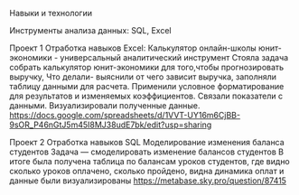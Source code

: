 Навыки и технологии

Инструменты анализа данных: SQL, Excel


Проект 1 
Отработка навыков Excel: Калькулятор онлайн-школы юнит-экономики - универсальный аналитический инструмент
Стояла задача собрать калькулятор юнит-экономики для того,чтобы прогнозировать выручку, 
Что делали- выяснили от чего зависит выручка, заполняли таблицу данными для расчета.
Применили условное форматирование для результатов и изменяемых коэффициентов. 
Связали показатели с данными. Визуализировали полученные данные.
https://docs.google.com/spreadsheets/d/1VVT-UY16m6CjBB-9sOR_P46nGtJ5m45I8MJ38udE7bk/edit?usp=sharing

Проект 2 
Отработка навыков SQL Моделирование изменения баланса студентов
Задача — смоделировать изменение балансов студентов
В итоге была получена таблица по балансам уроков студентов, где видно сколько уроков оплачено, сколько пройдено, видна динамика оплат и данные были визуализированы
https://metabase.sky.pro/question/87415

